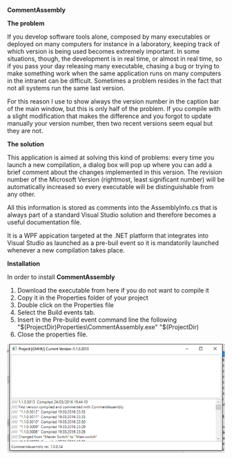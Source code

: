 **CommentAssembly**

**The problem**

If you develop software tools alone, composed by many executables or deployed on many computers for instance in a laboratory, keeping track of 
which version is being used becomes extremely important. In some situations, though, the development is in real time, or almost in real time, so if you 
pass your day releasing many executable, chasing a bug or trying to make something work when the same application runs on many computers in the intranet 
can be difficult. Sometimes a problem resides in the fact that not all systems run the same last version.

For this reason I use to show always the version number in the caption bar of the main window, but this is only half of the problem. If you compile with a slight
modification that makes the difference and you forgot to update manually your version number, then two recent versions seem equal but they are not.

**The solution**

This application is aimed at solving this kind of problems: every time you launch a new compilation, a dialog box will pop up where you can add a brief 
comment about the changes implemented in this version. The revision number of the Microsoft Version (rightmost, least significant number) will be automatically 
increased so every executable will be distinguishable from any other.

All this information is stored as comments into the AssemblyInfo.cs that is always part of a standard Visual Studio solution and therefore becomes a useful
documentation file.

It is a WPF appication targeted at the .NET platform that integrates into Visual Studio as launched as a pre-buil event so it is mandatorily
launched whenever a new compilation takes place.

**Installation**

In order to install **CommentAssembly**

1. Download the executable from here if you do not want to compile it
2. Copy it in the Properties folder of your project
3. Double click on the Properties file
4. Select the Build events tab. 
5. Insert in the Pre-build event command line the following "$(ProjectDir)Properties\CommentAssembly.exe" "$(ProjectDir)
6. Close the properties file.

![MainScreen](./doc/img02.png)